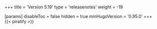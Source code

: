 +++
title = 'Version 5.19'
type = 'releasenotes'
weight = -19

[params]
  disableToc = false
  hidden = true
  minHugoVersion = '0.95.0'
+++
{{< piratify >}}

